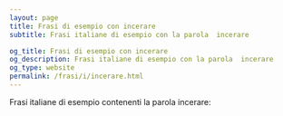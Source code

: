 ```yaml
---
layout: page
title: Frasi di esempio con incerare 
subtitle: Frasi italiane di esempio con la parola  incerare

og_title: Frasi di esempio con incerare 
og_description: Frasi italiane di esempio con la parola  incerare
og_type: website
permalink: /frasi/i/incerare.html
---
```


Frasi italiane di esempio contenenti la parola incerare:



